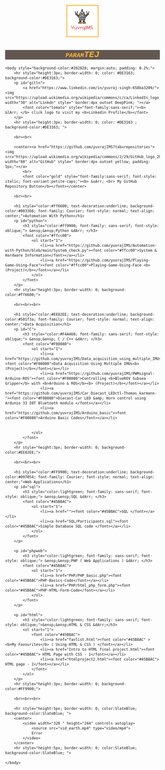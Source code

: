 <html lang="en">
	<head>
		<meta charset="utf-8">
		<meta name="viewport" content="width=device-width, initial-scale=1">
		<title>yuvrajIMS</title>
		<center>
			<img src="imgs/yuvimslogo.png" alt="yuvlogo" class="marginauto" style=" width:100px;height:100px; border:2px solid orange;" >
		</center>
		<h1 style="color:#feb236; background-color:#625750; font-family: Courier; font-style: oblique; font-variant: small-caps; text-align: center;">paramTEJ</h1>
	</head>
	
	
	<body style="background-color:#282828; margin:auto; padding: 0.2%;">		
		<hr style="height:3px; border-width: 0; color: #DE3163; background-color:#DE3163;">
		<p id="gitln">
			<a href="https://www.linkedin.com/in/yuvraj-singh-658ba3209/"><img src="https://upload.wikimedia.org/wikipedia/commons/c/ca/LinkedIn_logo_initials.png" width="30" alt="Linkdn" style=" border:4px outset DeepPink; "></a>
			<font color="tomato" style="font-family:sans-serif;"><b> &lArr; </b> click logo to visit my <b>Linkedin Profile</b></font>
		</p>
		<hr style="height:3px; border-width: 0; color: #DE3163 ; background-color:#DE3163; ">
		
		<br><br>
		
		<center><a href="https://github.com/yuvrajIMS?tab=repositories"><img src="https://upload.wikimedia.org/wikipedia/commons/2/29/GitHub_logo_2013.svg" width="80" alt="GitHub" style=" border:4px outset yellow; padding: 5px;"></a>
			<br>
			<font color="gold" style="font-family:sans-serif; font-style: italic; font-variant:petite-caps;"><b> &uArr; <br> My GitHub Repository Button</b></font></center>
		
		<br><br>
		
		<h1 style="color:#ff6600; text-decoration:underline; background-color:#003366; font-family: Courier; font-style: normal; text-align: center;">Automation With Python</h1>
		<p id="python">
			<h3 style="color:#ff9900; font-family: sans-serif; font-style: oblique;"> &ensp;&ensp;Python &dArr; </h3>
			<font color="#ffcc00">
				<ol start="1">
					<li><a href="https://github.com/yuvrajIMS/Automation-with-Python/blob/main/System_check.py"><font color="#ffcc00">System & Hardware Information</font></a></li>
					<li><a href="https://github.com/yuvrajIMS/Playing-Game-Using-Face"><font color="#ffcc00">Playing-Game-Using-Face <b>(Project)</b></font></a></li>
				</ol>
			</font>
		</p>
		<hr style="height:3px; border-width: 0; background-color:#ff6600;">
		
		<br><br><br>
		
		<h1 style="color:#EE82EE; text-decoration:underline; background-color:#501f3a; font-family: Courier; font-style: normal; text-align: center;">Data Acquisition</h1>
		<p id="C">
			<h3 style="color:#F4A460; font-family: sans-serif; font-style: oblique;"> &ensp;&ensp; C / C++ &dArr; </h3>
			<font color="#F08080">
				<ol start="1">
					<li><a href="https://github.com/yuvrajIMS/Data_acquisition_using_multiple_IMUs"><font color="#F08080">Data Acquisition Using Multiple IMUs<b> (Project)</b></font></a></li>
					<li><a href="https://github.com/yuvrajIMS/PWMsignal-Arduino-ROS"><font color="#F08080">Controlling <b>BlueROV Subsea Gripper</b> with <b>Arduino & ROS</b><b> (Project)</b></font></a></li>
					<li><a href="https://github.com/yuvrajIMS/Car_Diecast_LEDctl-Thomas_karmann-"><font color="#F08080">Diecast-Car LED &amp; Horn control using Ardunio 33 IOT Bluetooth module </font></a></li>
					<li><a href="https://github.com/yuvrajIMS/Arduino_basic"><font color="#F08080">Arduino Basic Codes</font></a></li>
					
				
				</ol>
			</font>
		</p>
		<hr style="height:3px; border-width: 0; background-color:#EE82EE;">
		
		<br><br><br>
		
		<h1 style="color:#FF9900; text-decoration:underline; background-color:#097054; font-family: Courier; font-style: normal; text-align: center;">Web Applications</h1>
		<p id="sql">
			<h3 style="color:lightgreen; font-family: sans-serif; font-style: oblique;"> &ensp;&ensp;SQL &dArr; </h3>
			<font color="#45B8AC">
				<ol start="1">
					<li><a href=""><font color="#45B8AC">SQL </font></a></li>
					<li><a href="SQL/Participants.sql"><font color="#45B8AC">Simple Database SQL code </font></a></li>
				</ol>
			</font>
		</p>

		<p id="phpweb">
			<h3 style="color:lightgreen; font-family: sans-serif; font-style: oblique;"> &ensp;&ensp;PHP ( Web Applications ) &dArr; </h3>
			<font color="#45B8AC">
				<ol start="1">
					<li><a href="PHP/PHP_basic.php"><font color="#45B8AC">PHP-Basics-Code</font></a></li>
					<li><a href="PHP/html_php_form.php"><font color="#45B8AC">PHP-HTML-Form-Code</font></a></li>
				</ol>
			</font>
		</p>
		
		<p id="html">
			<h3 style="color:lightgreen; font-family: sans-serif; font-style: oblique;">&ensp;&ensp;HTML & CSS &dArr;</h3>
			<ol start="1">
				<font color="#45B8AC">
					<li><a href="favlist.html"><font color="#45B8AC" > <b>My Favourites</b> ( Using HTML & CSS ) </font></a></li>
					<li><a href="Intro to HTML final project.html"><font color="#45B8AC"> HTML Page with CSS - 1</font></a></li>
					<li><a href="htmlproject2.html"><font color="#45B8AC"> HTML page - 2</font></a></li>
				</font>
			</ol>
		</p>
		<hr style="height:3px; border-width: 0; background-color:#FF9900;">
		
		<br><br><br>
		
		<hr style="height:5px; border-width: 0; color:SlateBlue; background-color:SlateBlue; ">
		<center>
			<video width="328 " height="244" controls autoplay>
				<source src="vid_earth.mp4" type="video/mp4">
				Error
			</video>
		</center>
		<hr style="height:5px; border-width: 0; color:SlateBlue; background-color:SlateBlue; ">
		
	</body>
</html>

